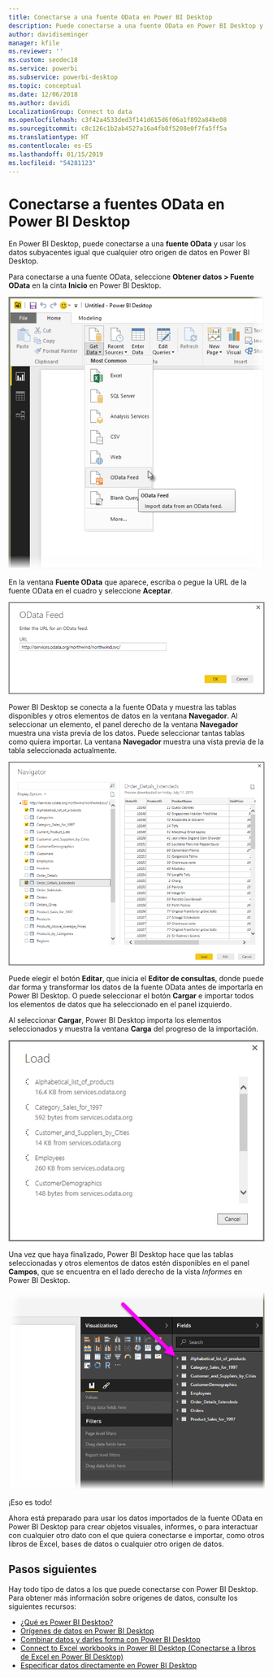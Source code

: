 ```yaml
---
title: Conectarse a una fuente OData en Power BI Desktop
description: Puede conectarse a una fuente OData en Power BI Desktop y usarla fácilmente
author: davidiseminger
manager: kfile
ms.reviewer: ''
ms.custom: seodec18
ms.service: powerbi
ms.subservice: powerbi-desktop
ms.topic: conceptual
ms.date: 12/06/2018
ms.author: davidi
LocalizationGroup: Connect to data
ms.openlocfilehash: c3f42a4533ded3f141d615d6f06a1f892a84be08
ms.sourcegitcommit: c8c126c1b2ab4527a16a4fb8f5208e0f7fa5ff5a
ms.translationtype: HT
ms.contentlocale: es-ES
ms.lasthandoff: 01/15/2019
ms.locfileid: "54281123"
---
```

# <a name="connect-to-odata-feeds-in-power-bi-desktop"></a>Conectarse a fuentes OData en Power BI Desktop
En Power BI Desktop, puede conectarse a una **fuente OData** y usar los datos subyacentes igual que cualquier otro origen de datos en Power BI Desktop.

Para conectarse a una fuente OData, seleccione **Obtener datos > Fuente OData** en la cinta **Inicio** en Power BI Desktop.

![](media/desktop-connect-odata/connect-to-odata_1.png)

En la ventana **Fuente OData** que aparece, escriba o pegue la URL de la fuente OData en el cuadro y seleccione **Aceptar**.

![](media/desktop-connect-odata/connect-to-odata_2.png)

Power BI Desktop se conecta a la fuente OData y muestra las tablas disponibles y otros elementos de datos en la ventana **Navegador**. Al seleccionar un elemento, el panel derecho de la ventana **Navegador** muestra una vista previa de los datos. Puede seleccionar tantas tablas como quiera importar. La ventana **Navegador** muestra una vista previa de la tabla seleccionada actualmente.

![](media/desktop-connect-odata/connect-to-odata_3.png)

Puede elegir el botón **Editar**, que inicia el **Editor de consultas**, donde puede dar forma y transformar los datos de la fuente OData antes de importarla en Power BI Desktop. O puede seleccionar el botón **Cargar** e importar todos los elementos de datos que ha seleccionado en el panel izquierdo.

Al seleccionar **Cargar**, Power BI Desktop importa los elementos seleccionados y muestra la ventana **Carga** del progreso de la importación.

![](media/desktop-connect-odata/connect-to-odata_4.png)

Una vez que haya finalizado, Power BI Desktop hace que las tablas seleccionadas y otros elementos de datos estén disponibles en el panel **Campos**, que se encuentra en el lado derecho de la vista *Informes* en Power BI Desktop.

![](media/desktop-connect-odata/connect-to-odata_5.png)

¡Eso es todo!

Ahora está preparado para usar los datos importados de la fuente OData en Power BI Desktop para crear objetos visuales, informes, o para interactuar con cualquier otro dato con el que quiera conectarse e importar, como otros libros de Excel, bases de datos o cualquier otro origen de datos.

## <a name="next-steps"></a>Pasos siguientes
Hay todo tipo de datos a los que puede conectarse con Power BI Desktop. Para obtener más información sobre orígenes de datos, consulte los siguientes recursos:

* [¿Qué es Power BI Desktop?](desktop-what-is-desktop.md)
* [Orígenes de datos en Power BI Desktop](desktop-data-sources.md)
* [Combinar datos y darles forma con Power BI Desktop](desktop-shape-and-combine-data.md)
* [Connect to Excel workbooks in Power BI Desktop (Conectarse a libros de Excel en Power BI Desktop)](desktop-connect-excel.md)   
* [Especificar datos directamente en Power BI Desktop](desktop-enter-data-directly-into-desktop.md)   

